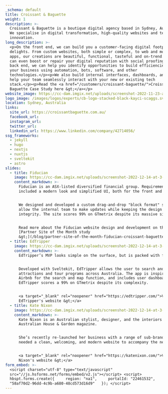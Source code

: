 ```yaml
---
_schema: default
title: Croissant & Baguette
weight: 1
description: >-
  Croissant & Baguette is a boutique digital agency based in Sydney, Australia.
  We specialise in digital transformation, high-quality websites and technical
  innovation.
long_description: >-
  <p>On the front end, we can build you a customer-facing digital footprint that
  delights. From custom websites, both simple or complex, to web and mobile
  apps, our creations are beautiful, functional, tasteful and on-trend.</p><p>We
  can even boost or repair your digital reputation with social proofing. On the
  back end, we can help you identify opportunities to build efficiencies into
  your business using automation, bots, software, and other
  technologies.</p><p>We also build internal interfaces, dashboards, and apps to
  help your team seamlessly interact with your new or existing tech
  stack.</p><p>Read the <a href="/customers/croissant-baguette/">Croissant &amp;
  Baguette Case Study here &gt;</a></p>
website_image: https://cc-dam.imgix.net/uploads/screenshot-2022-11-23-at-9-37-1-2.png
logo_image: /images/logos/experts/cb-logo-stacked-black-kayci-scaggs.svg
location: Sydney, Australia
links:
  site_url: https://croissantbaguette.com.au/
  facebook_url:
  instagram_url:
  twitter_url:
  linkedin_url: https://www.linkedin.com/company/42714056/
ssg_frameworks:
  - jekyll
  - hugo
  - nextjs
  - nuxtjs
  - sveltekit
  - astro
slides:
  - title: Fiducian
    image: https://cc-dam.imgix.net/uploads/screenshot-2022-12-14-at-3-21-44-pm.png
    content_markdown: >-
      Fiducian is an ASX-listed diversified financial group. Requirements
      included a modern look and simplified UI, both for the front and back end.


      We designed and developed a custom drag-and-drop "block format" site to
      allow the internal team to make updates while keeping the design
      integrity. The site scores 99% on GTmetrix despite its massive size.


      Read more about the Fiducian website design and development on the
      [Partner Site of the Month study
      &gt;](/blog/partner-site-of-the-month-fiducian-croissant-baguette/)
  - title: EdTripper
    image: https://cc-dam.imgix.net/uploads/screenshot-2022-12-14-at-3-23-40-pm.png
    content_markdown: >-
      EdTripper’s MVP looks simple on the surface, but is packed with features.


      Developed with Sveltekit, EdTripper allows the user to search and book
      attractions and tour programs across Australia. The app is inspired by
      Airbnb for the search and map function, and includes user dashboards.
      EdTripper scores a 99% on GTmetrix despite its complexity.


      <a target="_blank" rel="noopener" href="https://edtripper.com/">View
      EdTripper's website &gt;</a>
  - title: Kate Nixon
    image: https://cc-dam.imgix.net/uploads/screenshot-2022-12-14-at-3-23-56-pm.png
    content_markdown: >-
      Kate Nixon is an Australian stylist, designer, and the interiors editor of
      Australian House & Garden magazine.


      She’s recently re-launched her business with a range of sub-brands and
      needed a clean, welcoming, and modern website to accompany the new launch.


      <a target="_blank" rel="noopener" href="https://katenixon.com/">View Kate
      Nixon's website &gt;</a>
form_embed: >-
  <script charset="utf-8" type="text/javascript"
  src="//js.hsforms.net/forms/embed/v2.js"></script> <script>  
  hbspt.forms.create({     region: "na1",     portalId: "22461532",     formId:
  "58af70d2-96dd-4c9b-a680-48cd573d16d9"   }); </script>
---
```

